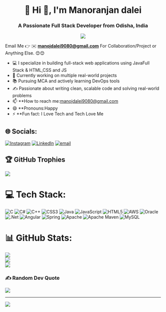 
<h1 align="center">💫 Hi 👋, I'm Manoranjan dalei</h1>
<h3 align="center">A Passionate Full Stack Developer from Odisha, India</h3>

<p align="center">
  <img src="https://readme-typing-svg.demolab.com/?lines=Full+Stack+java+Developer;JAVA+SpringBoot+Specialist;Lifelong+Learner&center=true&width=440&height=45" />
</p>

Email Me 👉 ✉️ **manojdalei9080@gmail.com** For Collaboration/Project or Anything Else. 😊😊

- 💻 I specialize in building full-stack web applications using JavaFull Stack & HTML,CSS and JS
- 🚀 Currently working on multiple real-world projects
- 📚 Pursuing MCA and actively learning DevOps tools
- ✍️ Passionate about writing clean, scalable code and solving real-world problems
- 📫 **How to reach me:manojdalei9080@gmail.com
- 😄 **Pronouns:Happy
- ⚡ **Fun fact: I Love Tech and Tech Love Me
## 🌐 Socials:
[![Instagram](https://img.shields.io/badge/Instagram-%23E4405F.svg?logo=Instagram&logoColor=white)](https://instagram.com/x_killer_happy) [![LinkedIn](https://img.shields.io/badge/LinkedIn-%230077B5.svg?logo=linkedin&logoColor=white)](https://linkedin.com/in/linkedin.com/in/manoranjan-dalei-175319241) [![email](https://img.shields.io/badge/Email-D14836?logo=gmail&logoColor=white)](mailto:manojdalei9080@gmail.com) 

## 🏆 GitHub Trophies
![](https://github-profile-trophy.vercel.app/?username=Manoranjan-dalei&theme=radical&no-frame=false&no-bg=true&margin-w=4)


# 💻 Tech Stack:
![C](https://img.shields.io/badge/c-%2300599C.svg?style=for-the-badge&logo=c&logoColor=white) ![C#](https://img.shields.io/badge/c%23-%23239120.svg?style=for-the-badge&logo=csharp&logoColor=white) ![C++](https://img.shields.io/badge/c++-%2300599C.svg?style=for-the-badge&logo=c%2B%2B&logoColor=white) ![CSS3](https://img.shields.io/badge/css3-%231572B6.svg?style=for-the-badge&logo=css3&logoColor=white) ![Java](https://img.shields.io/badge/java-%23ED8B00.svg?style=for-the-badge&logo=openjdk&logoColor=white) ![JavaScript](https://img.shields.io/badge/javascript-%23323330.svg?style=for-the-badge&logo=javascript&logoColor=%23F7DF1E) ![HTML5](https://img.shields.io/badge/html5-%23E34F26.svg?style=for-the-badge&logo=html5&logoColor=white) ![AWS](https://img.shields.io/badge/AWS-%23FF9900.svg?style=for-the-badge&logo=amazon-aws&logoColor=white) ![Oracle](https://img.shields.io/badge/Oracle-F80000?style=for-the-badge&logo=oracle&logoColor=white) ![.Net](https://img.shields.io/badge/.NET-5C2D91?style=for-the-badge&logo=.net&logoColor=white) ![Angular](https://img.shields.io/badge/angular-%23DD0031.svg?style=for-the-badge&logo=angular&logoColor=white) ![Spring](https://img.shields.io/badge/spring-%236DB33F.svg?style=for-the-badge&logo=spring&logoColor=white) ![Apache](https://img.shields.io/badge/apache-%23D42029.svg?style=for-the-badge&logo=apache&logoColor=white) ![Apache Maven](https://img.shields.io/badge/Apache%20Maven-C71A36?style=for-the-badge&logo=Apache%20Maven&logoColor=white) ![MySQL](https://img.shields.io/badge/mysql-4479A1.svg?style=for-the-badge&logo=mysql&logoColor=white)
# 📊 GitHub Stats:
![](https://github-readme-stats.vercel.app/api?username=Manoranjan-dalei&theme=dark&hide_border=false&include_all_commits=true&count_private=false)<br/>
![](https://nirzak-streak-stats.vercel.app/?user=Manoranjan-dalei&theme=dark&hide_border=false)<br/>
![](https://github-readme-stats.vercel.app/api/top-langs/?username=Manoranjan-dalei&theme=dark&hide_border=false&include_all_commits=true&count_private=false&layout=compact)

### ✍️ Random Dev Quote
![](https://quotes-github-readme.vercel.app/api?type=horizontal&theme=radical)

---
[![](https://visitcount.itsvg.in/api?id=Manoranjan-dalei&icon=0&color=0)](https://visitcount.itsvg.in)



<!-- Proudly created with GPRM ( https://gprm.itsvg.in ) -->
